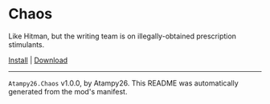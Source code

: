 # Chaos

Like Hitman, but the writing team is on illegally-obtained prescription stimulants.

[Install](https://hitman-resources.netlify.app/smf-install-link/https://github.com/atampy25/h3-chaos/releases/latest/download/mod.framework.zip) | [Download](https://github.com/atampy25/h3-chaos/releases/latest/download/mod.framework.zip)

---

`Atampy26.Chaos` v1.0.0, by Atampy26. This README was automatically generated from the mod's manifest.
